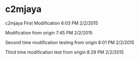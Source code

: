# c2mjaya
c2mjaya
First Modification 6:03 PM 2/2/2015


Modification from origin 7:45 PM 2/2/2015

Second time modification testing from origin 8:01 PM 2/2/2015

Third time modification test from origin 8:29 PM 2/2/2015